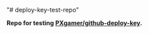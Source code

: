 "# deploy-key-test-repo" 

__Repo for testing [PXgamer/github-deploy-key](https://github.com/PXgamer/github-deploy-key).__